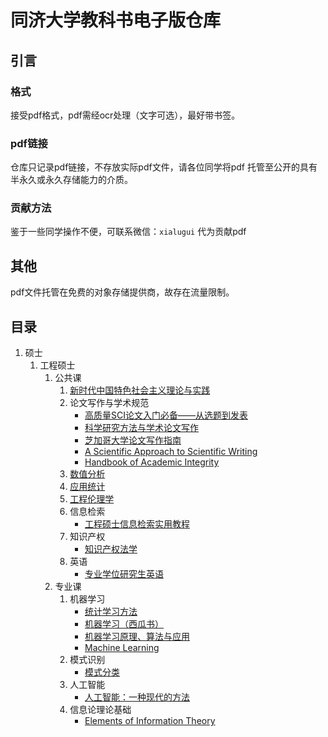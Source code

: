 # 同济大学教科书电子版仓库

## 引言

### 格式

接受pdf格式，pdf需经ocr处理（文字可选），最好带书签。

### pdf链接

仓库只记录pdf链接，不存放实际pdf文件，请各位同学将pdf
托管至公开的具有半永久或永久存储能力的介质。

### 贡献方法

鉴于一些同学操作不便，可联系微信：`xialugui` 代为贡献pdf

## 其他

pdf文件托管在免费的对象存储提供商，故存在流量限制。

## 目录

1. 硕士
    1. 工程硕士
        1. 公共课
            1. [新时代中国特色社会主义理论与实践][新时代中国特色社会主义理论与实践]
            2. 论文写作与学术规范
                * [高质量SCI论文入门必备——从选题到发表][高质量SCI论文入门必备——从选题到发表]
                * [科学研究方法与学术论文写作][科学研究方法与学术论文写作]
                * [芝加哥大学论文写作指南][芝加哥大学论文写作指南]
                * [A Scientific Approach to Scientific Writing][A Scientific Approach to Scientific Writing]
                * [Handbook of Academic Integrity][Handbook of Academic Integrity]
            3. [数值分析][数值分析]
            4. [应用统计][应用统计]
            5. [工程伦理学][工程伦理学]
            6. 信息检索
                * [工程硕士信息检索实用教程][工程硕士信息检索实用教程]
            7. 知识产权
                * [知识产权法学][知识产权法学]
            8. 英语
                * [专业学位研究生英语][专业学位研究生英语]
        2. 专业课
            1. 机器学习
                * [统计学习方法][统计学习方法]
                * [机器学习（西瓜书）][机器学习]
                * [机器学习原理、算法与应用][机器学习原理、算法与应用]
                * [Machine Learning][Machine Learning]
            2. 模式识别
                * [模式分类][模式分类]
            3. 人工智能
                * [人工智能：一种现代的方法][人工智能：一种现代的方法]
            4. 信息论理论基础
                * [Elements of Information Theory][Elements of Information Theory]

[人工智能：一种现代的方法]: http://s0swdr83v.hd-bkt.clouddn.com/%E4%BA%BA%E5%B7%A5%E6%99%BA%E8%83%BD%EF%BC%9A%E4%B8%80%E7%A7%8D%E7%8E%B0%E4%BB%A3%E7%9A%84%E6%96%B9%E6%B3%95.pdf

[Elements of Information Theory]: http://s0swdr83v.hd-bkt.clouddn.com/Elements%20of%20Information%20Theory.pdf

[模式分类]: http://s0swdr83v.hd-bkt.clouddn.com/%E6%A8%A1%E5%BC%8F%E5%88%86%E7%B1%BB.pdf

[统计学习方法]: http://s0swdr83v.hd-bkt.clouddn.com/%E7%BB%9F%E8%AE%A1%E5%AD%A6%E4%B9%A0%E6%96%B9%E6%B3%95.pdf

[机器学习]: http://s0swdr83v.hd-bkt.clouddn.com/%E6%9C%BA%E5%99%A8%E5%AD%A6%E4%B9%A0.pdf

[机器学习原理、算法与应用]: http://s0swdr83v.hd-bkt.clouddn.com/%E6%9C%BA%E5%99%A8%E5%AD%A6%E4%B9%A0%20%20%E5%8E%9F%E7%90%86%E3%80%81%E7%AE%97%E6%B3%95%E4%B8%8E%E5%BA%94%E7%94%A8.pdf

[Machine Learning]: http://s0swdr83v.hd-bkt.clouddn.com/Machine%20learning_Thomas%20Mitchell.pdf

[专业学位研究生英语]: http://s0swdr83v.hd-bkt.clouddn.com/%E4%B8%93%E4%B8%9A%E5%AD%A6%E4%BD%8D%E7%A0%94%E7%A9%B6%E7%94%9F%E8%8B%B1%E8%AF%AD.pdf

[工程硕士信息检索实用教程]: http://s0swdr83v.hd-bkt.clouddn.com/%E5%B7%A5%E7%A8%8B%E7%A1%95%E5%A3%AB%E4%BF%A1%E6%81%AF%E6%A3%80%E7%B4%A2%E5%AE%9E%E7%94%A8%E6%95%99%E7%A8%8B.pdf

[知识产权法学]: http://s0swdr83v.hd-bkt.clouddn.com/%E7%9F%A5%E8%AF%86%E4%BA%A7%E6%9D%83%E6%B3%95%E5%AD%A6.pdf

[新时代中国特色社会主义理论与实践]: http://s0swdr83v.hd-bkt.clouddn.com/%E6%96%B0%E6%97%B6%E4%BB%A3%E4%B8%AD%E5%9B%BD%E7%89%B9%E8%89%B2%E7%A4%BE%E4%BC%9A%E4%B8%BB%E4%B9%89%E7%90%86%E8%AE%BA%E4%B8%8E%E5%AE%9E%E8%B7%B5.pdf

[高质量SCI论文入门必备——从选题到发表]: http://s0swdr83v.hd-bkt.clouddn.com/%E9%AB%98%E8%B4%A8%E9%87%8FSCI%E8%AE%BA%E6%96%87%E5%85%A5%E9%97%A8%E5%BF%85%E5%A4%87%E2%80%94%E2%80%94%E4%BB%8E%E9%80%89%E9%A2%98%E5%88%B0%E5%8F%91%E8%A1%A8.pdf

[科学研究方法与学术论文写作]: http://s-sh-7539-tongji-books.oss.dogecdn.com/%E7%A7%91%E5%AD%A6%E7%A0%94%E7%A9%B6%E6%96%B9%E6%B3%95%E4%B8%8E%E5%AD%A6%E6%9C%AF%E8%AE%BA%E6%96%87%E5%86%99%E4%BD%9C.pdf

[芝加哥大学论文写作指南]: http://s0swdr83v.hd-bkt.clouddn.com/%E8%8A%9D%E5%8A%A0%E5%93%A5%E5%A4%A7%E5%AD%A6%E8%AE%BA%E6%96%87%E5%86%99%E4%BD%9C%E6%8C%87%E5%8D%97.pdf

[A Scientific Approach to Scientific Writing]: http://s0swdr83v.hd-bkt.clouddn.com/A%20Scientific%20Approach%20to%20Scientific%20Writing.pdf

[Handbook of Academic Integrity]: http://s0swdr83v.hd-bkt.clouddn.com/Handbook%20of%20Academic%20Integrity.pdf

[数值分析]: http://s0swdr83v.hd-bkt.clouddn.com/%E7%8E%B0%E4%BB%A3%E6%95%B0%E5%80%BC%E8%AE%A1%E7%AE%97%20%E7%AC%AC2%E7%89%88.pdf

[应用统计]: http://s0swdr83v.hd-bkt.clouddn.com/%E5%BA%94%E7%94%A8%E7%BB%9F%E8%AE%A1.pdf

[工程伦理学]: http://s0swdr83v.hd-bkt.clouddn.com/%E5%B7%A5%E7%A8%8B%E4%BC%A6%E7%90%86%E5%AD%A6.pdf